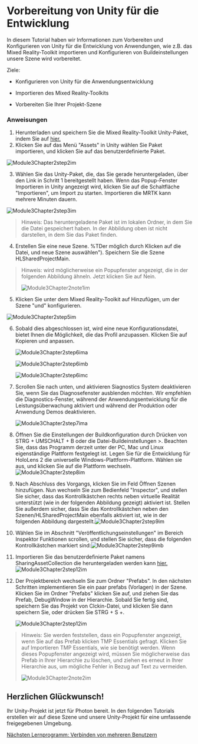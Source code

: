 # <a name="getting-unity-ready-for-development"></a>Vorbereitung von Unity für die Entwicklung 

In diesem Tutorial haben wir Informationen zum Vorbereiten und Konfigurieren von Unity für die Entwicklung von Anwendungen, wie z.B. das Mixed Reality-Toolkit importieren und Konfigurieren von Buildeinstellungen unsere Szene wird vorbereitet.

Ziele:

- Konfigurieren von Unity für die Anwendungsentwicklung

- Importieren des Mixed Reality-Toolkits

- Vorbereiten Sie Ihrer Projekt-Szene

### <a name="instructions"></a>Anweisungen

1. Herunterladen und speichern Sie die Mixed Reality-Toolkit Unity-Paket, indem Sie auf [hier.](https://github.com/microsoft/MixedRealityToolkit-Unity/releases/download/v2.0.0-RC2.1/Microsoft.MixedReality.Toolkit.Unity.Foundation-v2.0.0-RC2.1.unitypackage)
2. Klicken Sie auf das Menü "Assets" in Unity wählen Sie Paket importieren, und klicken Sie auf das benutzerdefinierte Paket.

![Module3Chapter2step2im](images/module3chapter2step2im.PNG)

3. Wählen Sie das Unity-Paket, die, das Sie gerade heruntergeladen, über den Link in Schritt 1 bereitgestellt haben. Wenn das Popup-Fenster Importieren in Unity angezeigt wird, klicken Sie auf die Schaltfläche "Importieren", um Import zu starten. Importieren die MRTK kann mehrere Minuten dauern.

![Module3Chapter2step3im](images/module3chapter2step3im.PNG)

> Hinweis: Das heruntergeladene Paket ist im lokalen Ordner, in dem Sie die Datei gespeichert haben. In der Abbildung oben ist nicht darstellen, in dem Sie das Paket finden.

4. Erstellen Sie eine neue Szene. %TDer möglich durch Klicken auf die Datei, und neue Szene auswählen"). Speichern Sie die Szene HLSharedProjectMain.

> Hinweis: wird möglicherweise ein Popupfenster angezeigt, die in der folgenden Abbildung ähneln. Jetzt klicken Sie auf Nein.
>
> ![Module3Chapter2note1im](images/module3chapter2note1im.PNG)

5. Klicken Sie unter dem Mixed Reality-Toolkit auf Hinzufügen, um der Szene "und" konfigurieren.

![Module3Chapter2step5im](images/module3chapter2step5im.PNG)

6. Sobald dies abgeschlossen ist, wird eine neue Konfigurationsdatei, bietet Ihnen die Möglichkeit, die das Profil anzupassen. Klicken Sie auf Kopieren und anpassen.

   ![Module3Chapter2step6ima](images/module3chapter2step6ima.PNG)

   ![Module3Chapter2step6imb](images/module3chapter2step6imb.PNG)

   ![Module3Chapter2step6imc](images/module3chapter2step6imc.PNG)

7. Scrollen Sie nach unten, und aktivieren Siagnostics System deaktivieren Sie, wenn Sie das Diagnosefenster ausblenden möchten. Wir empfehlen die Diagnostics-Fenster, während der Anwendungsentwicklung für die Leistungsüberwachung aktiviert und während der Produktion oder Anwendung Demos deaktivieren. 

   ![Module3Chapter2step7ima](images/module3chapter2step7ima.PNG)

8. Öffnen Sie die Einstellungen der Buildkonfiguration durch Drücken von STRG + UMSCHALT + B oder die Datei-Buildeinstellungen >. Beachten Sie, dass das Programm derzeit unter der PC, Mac und Linux eigenständige Plattform festgelegt ist. Legen Sie für die Entwicklung für HoloLens 2 die universelle Windows-Plattform-Plattform. Wählen sie aus, und klicken Sie auf die Plattform wechseln.![Module3Chapter2step8im](images/module3chapter2step8im.PNG)

9. Nach Abschluss des Vorgangs, klicken Sie im Feld Öffnen Szenen hinzufügen. Nun wechseln Sie zum Bedienfeld "Inspector", und stellen Sie sicher, dass das Kontrollkästchen rechts neben virtuelle Realität unterstützt (wie in der folgenden Abbildung gezeigt) aktiviert ist. Stellen Sie außerdem sicher, dass Sie das Kontrollkästchen neben den Szenen/HLSharedProjectMain ebenfalls aktiviert ist, wie in der folgenden Abbildung dargestellt.![Module3Chapter2step9im](images/module3chapter2step9im.PNG)

10. Wählen Sie im Abschnitt "Veröffentlichungseinstellungen" im Bereich Inspektor Funktionen scrollen, und stellen Sie sicher, dass die folgenden Kontrollkästchen markiert sind:![Module3Chapter2step9imb](images/module3chapter2step9imb.PNG)

11. Importieren Sie das benutzerdefinierte Paket namens SharingAssetCollection die heruntergeladen werden kann [hier.](https://github.com/microsoft/MixedRealityLearning/releases/download/Sharing_2/SharingAssetCollection.unitypackage) ![Module3Chapter2step12im](images/module3chapter2step11im.PNG)

12. Der Projektbereich wechseln Sie zum Ordner "Prefabs". In den nächsten Schritten implementieren Sie ein paar prefabs (Vorlagen) in der Szene. Klicken Sie im Ordner "Prefabs" klicken Sie auf, und ziehen Sie das Prefab, DebugWindow in der Hierarchie. Sobald Sie fertig sind, speichern Sie das Projekt von Clckin-Datei, und klicken Sie dann speichern Sie, oder drücken Sie STRG + S +.

    ![Module3Chapter2step12im](images/module3chapter2step12im.PNG)

   > Hinweis: Sie werden feststellen, dass ein Popupfenster angezeigt, wenn Sie auf das Prefab klicken TMP Essentials gefragt. Klicken Sie auf Importieren TMP Essentials, wie sie benötigt werden. Wenn dieses Popupfenster angezeigt wird, müssen Sie möglicherweise das Prefab in Ihrer Hierarchie zu löschen, und ziehen es erneut in Ihrer Hierarchie aus, um mögliche Fehler in Bezug auf Text zu vermeiden.
   >
   > ![Module3Chapter2note2im](images/module3chapter2note2im.PNG)


## <a name="congratulations"></a>Herzlichen Glückwunsch!

Ihr Unity-Projekt ist jetzt für Photon bereit. In den folgenden Tutorials erstellen wir auf diese Szene und unsere Unity-Projekt für eine umfassende freigegebenen Umgebung.

[Nächsten Lernprogramm: Verbinden von mehreren Benutzern](mrlearning-sharing(photon)-ch3.md)


